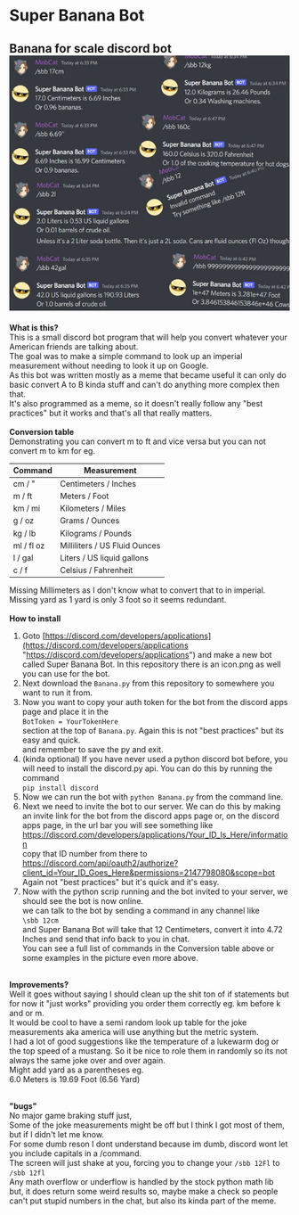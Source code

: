 # Super Banana Bot
Banana for scale discord bot
![demo](demo.jpg)
----------
**What is this?**<br>
This is a small discord bot program that will help you convert whatever your American friends are talking about.<br>
The goal was to make a simple command to look up an imperial measurement without needing to look it up on Google.<br>
As this bot was written mostly as a meme that became useful it can only do basic convert A to B kinda stuff and can't do anything more complex then that.<br>
It's also programmed as a meme, so it doesn't really follow any "best practices" but it works and that's all that really matters.<br><br>
**Conversion table**<br>
Demonstrating you can convert m to ft and vice versa but you can not convert m to km for eg.<br>

| Command   | Measurement                   |
| --------- | ----------------------------- |
|cm / "     | Centimeters / Inches          |
|m / ft     | Meters / Foot                 |
|km / mi    | Kilometers / Miles            |
|g / oz     | Grams / Ounces                |
|kg / lb    | Kilograms / Pounds            |
|ml / fl oz | Milliliters / US Fluid Ounces |
|l / gal    | Liters / US liquid gallons    |
|c / f      | Celsius / Fahrenheit          |

Missing Millimeters as I don't know what to convert that to in imperial.<br>
Missing yard as 1 yard is only 3 foot so it seems redundant.<br><br>
**How to install**<br>
1. Goto [https://discord.com/developers/applications](https://discord.com/developers/applications "https://discord.com/developers/applications") and make a new bot called Super Banana Bot. In this repository there is an icon.png as well you can use for the bot.<br>
2. Next download the `Banana.py` from this repository to somewhere you want to run it from.<br>
3. Now you want to copy your auth token for the bot from the discord apps page and place it in the<br>
`BotToken = YourTokenHere`<br>
section at the top of `Banana.py`. Again this is not "best practices" but its easy and quick.<br>
and remember to save the py and exit.<br>
4. (kinda optional) If you have never used a python discord bot before, you will need to install the discord.py api. You can do this by running the command<br>
`pip install discord`
5. Now we can run the bot with `python Banana.py` from the command line.<br>
6. Next we need to invite the bot to our server. We can do this by making an invite link for the bot from the discord apps page or, on the discord apps page, in the url bar you will see something like<br>
https://discord.com/developers/applications/Your_ID_Is_Here/information<br>
copy that ID number from there to<br>
https://discord.com/api/oauth2/authorize?client_id=Your_ID_Goes_Here&permissions=2147798080&scope=bot<br>
Again not "best practices" but it's quick and it's easy.<br>
7. Now with the python scrip running and the bot invited to your server, we should see the bot is now online.<br>
we can talk to the bot by sending a command in any channel like<br>
`\sbb 12cm`<br>
and Super Banana Bot will take that 12 Centimeters, convert it into 4.72 Inches and send that info back to you in chat.<br>
You can see a full list of commands in the Conversion table above or some examples in the picture even more above.<br><br>

**Improvements?**<br>
Well it goes without saying I should clean up the shit ton of if statements but for now it "just works" providing you order them correctly eg. km before k and or m.<br>
It would be cool to have a semi random look up table for the joke measurements aka america will use anything but the metric system.<br>
I had a lot of good suggestions like the temperature of a lukewarm dog or the top speed of a mustang. So it be nice to role them in randomly so its not always the same joke over and over again.<br>
Might add yard as a parentheses eg.<br>
6.0 Meters is 19.69 Foot (6.56 Yard)<br><br>

**"bugs"**<br>
No major game braking stuff just,<br>
Some of the joke measurements might be off but I think I got most of them, but if I didn't let me know.<br>
For some dumb reson I dont understand because im dumb, discord wont let you include capitals in a /command.<br>
The screen will just shake at you, forcing you to change your `/sbb 12Fl` to `/sbb 12fl`<br>
Any math overflow or underflow is handled by the stock python math lib but, it does return some weird results so, maybe make a check so people can't put stupid numbers in the chat, but also its kinda part of the meme.
